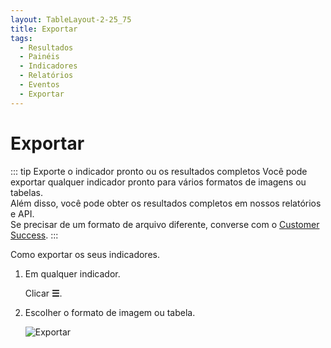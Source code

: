 ```yaml
---
layout: TableLayout-2-25_75
title: Exportar
tags:
  - Resultados
  - Painéis
  - Indicadores
  - Relatórios
  - Eventos
  - Exportar
---
```

# Exportar

::: tip Exporte o indicador pronto ou os resultados completos
Você pode exportar qualquer indicador pronto para vários formatos de imagens ou tabelas.<br>
Além disso, você pode obter os resultados completos em nossos relatórios e API.<br>
Se precisar de um formato de arquivo diferente, converse com o [Customer Success](mailto:cs@phishx.io).
:::

Como exportar os seus indicadores.

1. Em qualquer indicador.

   Clicar **☰**.

2. Escolher o formato de imagem ou tabela.

   ![Exportar](https://cdn.phishx.io/phishx-docs/images/phishx_results_dashboard_main_05_kpi_export.webp)
